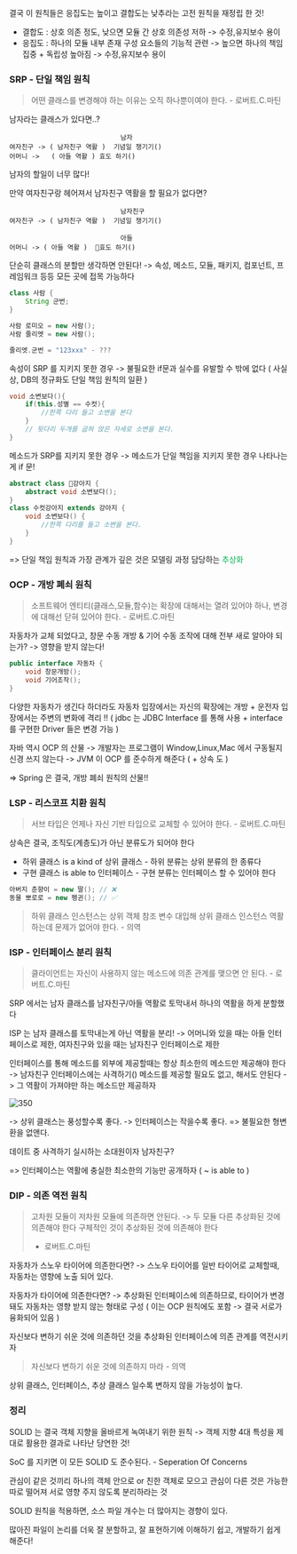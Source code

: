 결국 이 원칙들은 응집도는 높이고 결합도는 낮추라는 고전 원칙을 재정립 한 것!

- 결합도 : 상호 의존 정도, 낮으면 모듈 간 상호 의존성 저하 ->  수정,유지보수 용이
- 응집도 : 하나의 모듈 내부 존재 구성 요소들의 기능적 관련 -> 높으면 하나의 책임 집중 + 독립성 높아짐 -> 수정,유지보수 용이

### SRP - 단일 책임 원칙

> 어떤 클래스를 변경해야 하는 이유는 오직 하나뿐이여야 한다. - 로버트.C.마틴

남자라는 클래스가 있다면..?
```
							남자
여자친구 -> ( 남자친구 역활 )  기념일 챙기기()
어머니 ->   ( 아들 역활 ) 효도 하기()
```

남자의 할일이 너무 많다!

만약 여자친구랑 헤어져서 남자친구 역활을 할 필요가 없다면?

```
							남자친구
여자친구 -> ( 남자친구 역활 )  기념일 챙기기()

							아들
어머니 -> ( 아들 역활 )  효도 하기()
```

단순히 클래스의 분할만 생각하면 안된다!
-> 속성, 메소드, 모듈, 패키지, 컴포넌트, 프레임워크 등등 모든 곳에 접목 가능하다

```java
class 사람 {
	String 군번;
}

사람 로미오 = new 사람();
사람 줄리엣 = new 사람();

줄리엣.군번 = "123xxx" - ???
```

속성이 SRP 를 지키지 못한 경우
-> 불필요한 if문과 실수를 유발할 수 밖에 없다
( 사실상, DB의 정규화도 단일 책임 원칙의 일환 )
```java
void 소변보다(){
	if(this.성별 == 수컷){
		//한쪽 다리 들고 소변을 본다
	}
	// 뒷다리 두개를 굽혀 앉은 자세로 소변을 본다.
}
```

메소드가 SRP를 지키지 못한 경우
-> 메소드가 단일 책임을 지키지 못한 경우 나타나는게 if 문!
```java
abstract class 강아지 {
	abstract void 소변보다();
}
class 수컷강아지 extends 강아지 {
	void 소변보다() {
		//한쪽 다리를 들고 소변을 본다.
	}
}
```

=> 단일 책임 원칙과 가장 관계가 깊은 것은 모델링 과정 담당하는 <span style="color:#00b050">추상화</span> 
### OCP - 개방 폐쇠 원칙

> 소프트웨어 엔티티(클래스,모듈,함수)는 확장에 대해서는 열려 있어야 하나, 변경에 대해선 닫혀 있어야 한다. - 로버트.C.마틴

자동차가 교체 되었다고, 창문 수동 개방 & 기어 수동 조작에 대해 전부 새로 알아야 되는가?
-> 영향을 받지 않는다!

```java
public interface 자동차 {
	void 창문개방();
	void 기어조작();
}
```

다양한 자동차가 생긴다 하더라도
자동차 입장에서는 자신의 확장에는 개방 + 운전자 입장에서는 주변의 변화에 격리 !!
( jdbc 는 JDBC Interface 를 통해 사용 + interface 를 구현한 Driver 들은 변경 가능 )

자바 역시 OCP 의 산물
-> 개발자는 프로그램이 Window,Linux,Mac 에서 구동될지 신경 쓰지 않는다
-> JVM 이 OCP 를 준수하게 해준다 ( + 상속 도 )

=> Spring 은 결국, 개방 폐쇠 원칙의 산물!!
### LSP - 리스코프 치환 원칙

> 서브 타입은 언제나 자신 기반 타입으로 교체할 수 있어야 한다. - 로버트.C.마틴

상속은 결국, 조직도(계층도)가 아닌 분류도가 되어야 한다

- 하위 클래스 is a kind of 상위 클래스 - 하위 분류는 상위 분류의 한 종류다
- 구현 클래스 is able to 인터페이스 - 구현 분류는 인터페이스 할 수 있어야 한다

```java
아버지 춘향이 = new 딸(); // ❌
동물 뽀로로 = new 펭귄(); // ✅
```

> 하위 클래스 인스턴스는 상위 객체 참조 변수 대입해 상위 클래스 인스턴스 역활 하는데 문제가 없어야 한다. - 의역
### ISP - 인터페이스 분리 원칙

> 클라이언트는 자신이 사용하지 않는 메소드에 의존 관계를 맺으면 안 된다. - 로버트.C.마틴

SRP 에서는 남자 클래스를 남자친구/아들 역활로 토막내서 하나의 역활을 하게 분할했다

ISP 는 남자 클래스를 토막내는게 아닌 역활을 분리!
-> 어머니와 있을 때는 아들 인터페이스로 제한, 여자친구와 있을 때는 남자친구 인터페이스로 제한

인터페이스를 통해 메소드를 외부에 제공할때는 항상 최소한의 메소드만 제공해야 한다
-> 남자친구 인터페이스에는 사격하기() 메소드를 제공할 필요도 없고, 해서도 안된다
-> 그 역활이 가져야만 하는 메소드만 제공하자

![350](https://i.imgur.com/5MYIF7T.jpeg)

-> 상위 클래스는 풍성할수록 좋다.
-> 인터페이스는 작을수록 좋다.
=> 불필요한 형변환을 없앤다.

데이트 중 사격하기 실시하는 소대원이자 남자친구?

=> 인터페이스는 역활에 충실한 최소한의 기능만 공개하자 ( ~ is able to )
### DIP - 의존 역전 원칙

> 고차원 모듈이 저차원 모듈에 의존하면 안된다. -> 두 모듈 다른 추상화된 것에 의존해야 한다
> 구체적인 것이 추상화된 것에 의존해야 한다
> - 로버트.C.마틴

자동차가 스노우 타이어에 의존한다면?
-> 스노우 타이어를 일반 타이어로 교체할때, 자동차는 영향에 노출 되어 있다.

자동차가 타이어에 의존한다면?
-> 추상화된 인터페이스에 의존하므로, 타이어가 변경돼도 자동차는 영향 받지 않는 형태로 구성
( 이는 OCP 원칙에도 포함 -> 결국 서로가 융화되어 있음 )

자신보다 변하기 쉬운 것에 의존하던 것을 추상화된 인터페이스에 의존 관계를 역전시키자

> 자신보다 변하기 쉬운 것에 의존하지 마라 - 의역

상위 클래스, 인터페이스, 추상 클래스 일수록 변하지 않을 가능성이 높다.
### 정리 

SOLID 는 결국 객체 지향을 올바르게 녹여내기 위한 원칙
-> 객체 지향 4대 특성을 제대로 활용한 결과로 나타난 당연한 것!

SoC 를 지키면 이 모든 SOLID 도 준수된다. - Seperation Of Concerns

관심이 같은 것끼리 하나의 객체 안으로 or 친한 객체로 모으고
관심이 다른 것은 가능한 따로 떨어져 서로 영향 주지 않도록 분리하라는 것

SOLID 원칙을 적용하면, 소스 파일 개수는 더 많아지는 경향이 있다.

많아진 파일이
논리를 더욱 잘 분할하고, 잘 표현하기에 이해하기 쉽고, 개발하기 쉽게 해준다!

